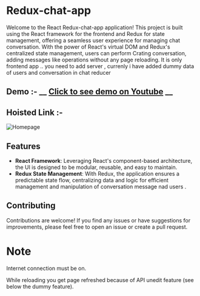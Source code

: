 # Redux-chat-app 

Welcome to the React Redux-chat-app  application! This project is built using the React framework for the frontend and Redux for state management, offering a seamless user experience for managing chat conversation. With the power of React's virtual DOM and Redux's centralized state management, users can perform Crating conversation, adding messages like operations without any page reloading. It is only frontend app .. you need to add server , currenly i have added dummy data of users and conversation in chat reducer
## Demo :- __  [Click to see demo on Youtube](https://www.youtube.com/watch?v=WGhBuRU52ew) __
## Hoisted Link :- 

![Homepage](./screenshoot/homepage.JPG)


## Features


- **React Framework**: Leveraging React's component-based architecture, the UI is designed to be modular, reusable, and easy to maintain.
- **Redux State Management**: With Redux, the application ensures a predictable state flow, centralizing data and logic for efficient management and manipulation of conversation message nad users .




## Contributing

Contributions are welcome! If you find any issues or have suggestions for improvements, please feel free to open an issue or create a pull request.

# Note 
Internet connection must be on.

While reloading you get page refreshed because of API unedit feature (see below the dummy feature).


